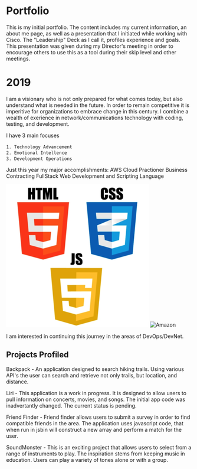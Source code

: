 # Portfolio
This is my initial portfolio.  The content includes my current information, an about me page, as well as a presentation
that I initiated while working with Cisco.  The "Leadership" Deck as I call it, profiles experience and goals. This presentation was given during my Director's meeting in order to encourage others to use this as a tool during their skip level and other meetings.

# 2019
I am a visionary who is not only prepared for what comes today, but also understand what is needed in the future.  In order to remain competitive it is imperitive for organizations to embrace change in this century.  I combine a wealth of exerience in network/communications technology with coding, testing, and development. 

 I have 3 main focuses

    1. Technology Advancement
    2. Emotional Intellence
    3. Development Operations

Just this year my major accomplishments:
    AWS Cloud Practioner
    Business Contracting
    FullStack Web Development and Scripting Language

![FullStack](/assets/images/fullstack.png)   ![Amazon](/assets/images/aws.png) 


I am interested in continuing this journey in the areas of DevOps/DevNet.


## Projects Profiled
Backpack - An application designed to search hiking trails. Using various API's the user can search and retrieve not only trails, but location, and distance.

Liri - This application is a work in progress.  It is designed to allow users to pull information on concerts, movies, and songs.  The initial app code was inadvertantly changed.  The current status is pending.

Friend Finder - Friend finder allows users to submit a survey in order to find compatible friends in the area.  The application uses javascript code, that when run in jsbin will construct a new array and perform a match for the user.

SoundMonster - This is an exciting project that allows users to select from a range of instruments to play. The inspiration stems from keeping music in education.  Users can play a variety of tones alone or with a group. 
